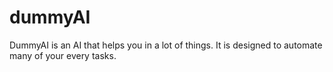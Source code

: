 # dummyAI
DummyAI is an AI that helps you in a lot of things. It is designed to automate many of your every tasks.
